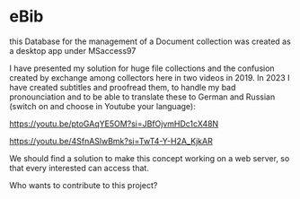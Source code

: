 # eBib
this Database for the management of a Document collection was created as a desktop app under MSaccess97

I have presented my solution for huge file collections and the confusion created by exchange among collectors here in two videos in 2019. In 2023 I have created subtitles and proofread them, to handle my bad pronounciation and to be able to translate these to German and Russian (switch on and choose in Youtube your language):

https://youtu.be/ptoGAqYE5OM?si=JBfOjvmHDc1cX48N

https://youtu.be/4SfnASlwBmk?si=TwT4-Y-H2A_KjkAR

We should find a solution to make this concept working on a web server, so that every interested can access that. 

Who wants to contribute to this project?
